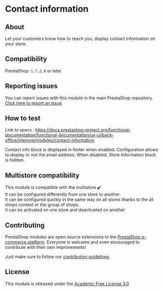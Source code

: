 # Contact information

## About

Let your customers know how to reach you, display contact information on your store.

## Compatibility

PrestaShop: `1.7.2.0` or later

## Reporting issues

You can report issues with this module in the main PrestaShop repository. [Click here to report an issue][report-issue]. 

## How to test

Link to specs : https://docs.prestashop-project.org/functional-documentation/functional-documentation/ux-ui/back-office/improve/modules/contact-information

Contact info block is displayed in footer when enabled. Configuration allows to display or not the email address.
When disabled, Store Information block is hidden.

## Multistore compatibility

This module is compatible with the multistore :heavy_check_mark: <br/>
It can be configured differently from one store to another.<br/>
It can be configured quickly in the same way on all stores thanks to the all shops context or the group of shops.<br/>
It can be activated on one store and deactivated on another

## Contributing

PrestaShop modules are open source extensions to the [PrestaShop e-commerce platform][prestashop]. Everyone is welcome and even encouraged to contribute with their own improvements!

Just make sure to follow our [contribution guidelines][contribution-guidelines].

## License

This module is released under the [Academic Free License 3.0][AFL-3.0] 

[report-issue]: https://github.com/PrestaShop/PrestaShop/issues/new/choose
[prestashop]: https://www.prestashop-project.org/
[contribution-guidelines]: https://devdocs.prestashop.com/1.7/contribute/contribution-guidelines/project-modules/
[AFL-3.0]: https://opensource.org/licenses/AFL-3.0
